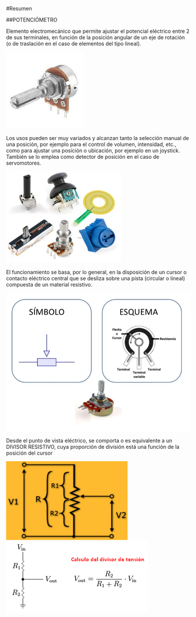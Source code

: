 #Resumen

##POTENCIÓMETRO

Elemento electromecánico que permite ajustar el potencial eléctrico entre 2 de sus terminales, en función de la posición angular de un eje de rotación (o de traslación en el caso de elementos del tipo lineal).

![POTENCIÓMETRO](./POTE.jpg)

Los usos pueden ser muy variados y alcanzan tanto la selección manual de una posición, por ejemplo para el control de volumen, intensidad, etc., como para ajustar una posición o ubicación, por ejemplo en un joystick. También se lo emplea como detector de posición en el caso de servomotores.

![USOS](./POTE_TIPOS_USOS.jpg)

El funcionamiento se basa, por lo general, en la disposición de un cursor o contacto eléctrico central que se desliza sobre una pista (circular o lineal) compuesta de un material resistivo.

![ESTRUCTURA](./potenciometro.jpg)

Desde el punto de vista eléctrico, se comporta o es equivalente a un DIVISOR RESISTIVO, cuya proporción de división está una función de la posición del cursor

![EQUIVALENCIA](./EQUIVALENCIA_POTE.jpg) ![ECUACIÓN](./divisor-de-tension.png)

